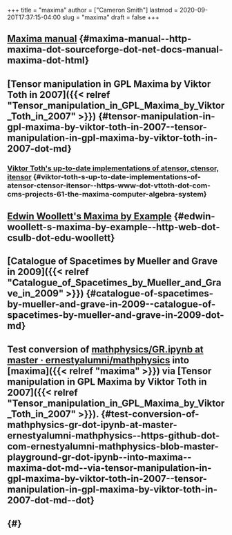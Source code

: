+++
title = "maxima"
author = ["Cameron Smith"]
lastmod = 2020-09-20T17:37:15-04:00
slug = "maxima"
draft = false
+++

## [Maxima manual](<http://maxima.sourceforge.net/docs/manual/maxima.html>) {#maxima-manual--http-maxima-dot-sourceforge-dot-net-docs-manual-maxima-dot-html}


## [Tensor manipulation in GPL Maxima by Viktor Toth in 2007]({{< relref "Tensor_manipulation_in_GPL_Maxima_by_Viktor_Toth_in_2007" >}}) {#tensor-manipulation-in-gpl-maxima-by-viktor-toth-in-2007--tensor-manipulation-in-gpl-maxima-by-viktor-toth-in-2007-dot-md}


### [Viktor Toth's up-to-date implementations of atensor, ctensor, itensor](<https://www.vttoth.com/CMS/projects/61-the-maxima-computer-algebra-system>) {#viktor-toth-s-up-to-date-implementations-of-atensor-ctensor-itensor--https-www-dot-vttoth-dot-com-cms-projects-61-the-maxima-computer-algebra-system}


## [Edwin Woollett's Maxima by Example](<http://web.csulb.edu/~woollett/>) {#edwin-woollett-s-maxima-by-example--http-web-dot-csulb-dot-edu-woollett}


## [Catalogue of Spacetimes by Mueller and Grave in 2009]({{< relref "Catalogue_of_Spacetimes_by_Mueller_and_Grave_in_2009" >}}) {#catalogue-of-spacetimes-by-mueller-and-grave-in-2009--catalogue-of-spacetimes-by-mueller-and-grave-in-2009-dot-md}


## Test conversion of [mathphysics/GR.ipynb at master · ernestyalumni/mathphysics](<https://github.com/ernestyalumni/mathphysics/blob/master/playground/GR.ipynb>) into [maxima]({{< relref "maxima" >}}) via [Tensor manipulation in GPL Maxima by Viktor Toth in 2007]({{< relref "Tensor_manipulation_in_GPL_Maxima_by_Viktor_Toth_in_2007" >}}). {#test-conversion-of-mathphysics-gr-dot-ipynb-at-master-ernestyalumni-mathphysics--https-github-dot-com-ernestyalumni-mathphysics-blob-master-playground-gr-dot-ipynb--into-maxima--maxima-dot-md--via-tensor-manipulation-in-gpl-maxima-by-viktor-toth-in-2007--tensor-manipulation-in-gpl-maxima-by-viktor-toth-in-2007-dot-md--dot}


##  {#}
